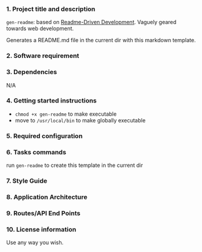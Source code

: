 ### 1. Project title and description

`gen-readme`: based on [Readme-Driven Development](http://tom.preston-werner.com/2010/08/23/readme-driven-development.html). Vaguely geared towards web development.

Generates a README.md file in the current dir with this markdown template.

### 2. Software requirement

### 3. Dependencies

N/A

### 4. Getting started instructions

- `chmod +x gen-readme` to make executable
- move to `/usr/local/bin` to make globally executable

### 5. Required configuration

### 6. Tasks commands

run `gen-readme` to create this template in the current dir

### 7. Style Guide

### 8. Application Architecture

### 9. Routes/API End Points

### 10. License information

Use any way you wish.
